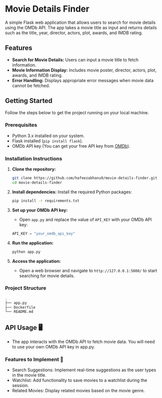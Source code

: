 # Movie Details Finder

A simple Flask web application that allows users to search for movie details using the OMDb API. The app takes a movie title as input and returns details such as the title, year, director, actors, plot, awards, and IMDB rating. 

## Features
- **Search for Movie Details:** Users can input a movie title to fetch information.
- **Movie Information Display:** Includes movie poster, director, actors, plot, awards, and IMDB rating.
- **Error Handling:** Displays appropriate error messages when movie data cannot be fetched.

## Getting Started

Follow the steps below to get the project running on your local machine.

### Prerequisites

- Python 3.x installed on your system.
- Flask installed (`pip install flask`).
- OMDb API key (You can get your free API key from [OMDb](http://www.omdbapi.com/apikey.aspx)).

### Installation Instructions

1. **Clone the repository:**
    ```bash
    git clone https://github.com/hafeezabhanu9/movie-details-finder.git
    cd movie-details-finder
    ```

2. **Install dependencies:**
    Install the required Python packages:
   
    ```bash
    pip install -r requirements.txt
    ```

4. **Set up your OMDb API key:**
    - Open `app.py` and replace the value of `API_KEY` with your OMDb API key:
      
    ```python
    API_KEY = "your_omdb_api_key"
    ```

5. **Run the application:**
    ```bash
    python app.py
    ```

6. **Access the application:**
    - Open a web browser and navigate to `http://127.0.0.1:5000/` to start searching for movie details.

### Project Structure

```bash
.
├── app.py     
├── Dockerfile              
└── README.md 

```

## API Usage 🖥️
- The app interacts with the OMDb API to fetch movie data. You will need to use your own OMDb API key in app.py.

### Features to Implement 🎯
- Search Suggestions: Implement real-time suggestions as the user types in the movie title.
- Watchlist: Add functionality to save movies to a watchlist during the session.
- Related Movies: Display related movies based on the movie genre.

  
